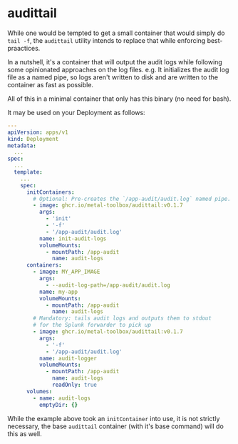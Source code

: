 # audittail

While one would be tempted to get a small container that would simply do `tail -f`,
the `audittail` utility intends to replace that while enforcing best-praactices.

In a nutshell, it's a container that will output the audit logs while following
some opinionated approaches on the log files. e.g. It initializes the audit log
file as a named pipe, so logs aren't written to disk and are written to the
container as fast as possible.

All of this in a minimal container that only has this binary (no need for bash).

It may be used on your Deployment as follows:

```yaml
---
apiVersion: apps/v1
kind: Deployment
metadata:
  ...
spec:
  ...
  template:
    ...
    spec:
      initContainers:
        # Optional: Pre-creates the `/app-audit/audit.log` named pipe.
        - image: ghcr.io/metal-toolbox/audittail:v0.1.7
          args:
            - 'init'
            - '-f'
            - '/app-audit/audit.log'
          name: init-audit-logs
          volumeMounts:
            - mountPath: /app-audit
              name: audit-logs
      containers:
        - image: MY_APP_IMAGE
          args:
            - --audit-log-path=/app-audit/audit.log
          name: my-app
          volumeMounts:
            - mountPath: /app-audit
              name: audit-logs
        # Mandatory: tails audit logs and outputs them to stdout
        # for the Splunk forwarder to pick up
        - image: ghcr.io/metal-toolbox/audittail:v0.1.7
          args:
            - '-f'
            - '/app-audit/audit.log'
          name: audit-logger
          volumeMounts:
            - mountPath: /app-audit
              name: audit-logs
              readOnly: true
      volumes:
        - name: audit-logs
          emptyDir: {}
```

While the example above took an `initContainer` into use, it is not
strictly necessary, the base `audittail` container (with it's base
command) will do this as well.